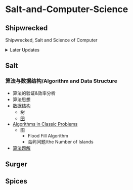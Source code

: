# Salt-and-Computer-Science

## Shipwrecked

Shipwrecked, Salt and Science of Computer

<details>
<summary> Later Updates </summary>
- 同步数据结构目录
</details>

## Salt

### 算法与数据结构/Algorithm and Data Structure

- 算法的验证&效率分析
- 算法思想
- [数据结构](Algorithms/数据结构.md)
  - 树
  - [图](Algorithms/数据结构)
- [Algorithms in Classic Problems](Algorithms/Algorithms_in_Classic_Problems.md)
  - 图
    - Flood Fill Algorithm
    - 岛屿问题/the Number of Islands
- [算法题解](Algorithms/算法题解.md)

## Surger

## Spices
